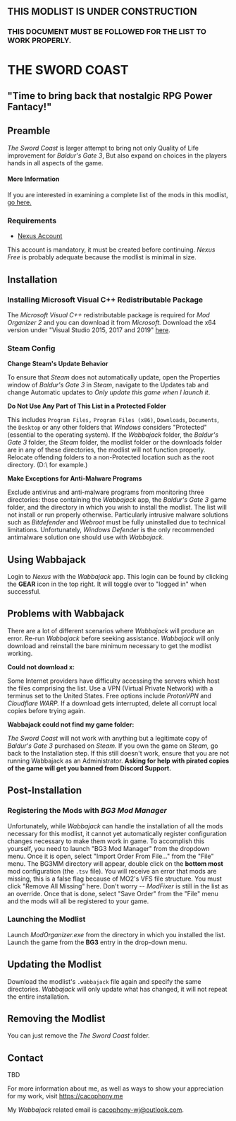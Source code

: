 ## THIS MODLIST IS UNDER CONSTRUCTION

### THIS DOCUMENT MUST BE FOLLOWED FOR THE LIST TO WORK PROPERLY.


# THE SWORD COAST

## "Time to bring back that nostalgic RPG Power Fantacy!"

## Preamble

_The Sword Coast_ is larger attempt to bring not only Quality of Life improvement for _Baldur's Gate 3_, But also expand on choices in the players hands in all aspects of the game.

#### More Information

If you are interested in examining a complete list of the mods in this modlist, [go here.](https://loadorderlibrary.com/lists/the-sword-coast)

### Requirements

- [Nexus Account](https://nexusmods.com/)

This account is mandatory, it must be created before continuing. _Nexus Free_ is probably adequate because the modlist is minimal in size.

## Installation

###  Installing Microsoft Visual C++ Redistributable Package

The _Microsoft Visual C++_ redistributable package is required for _Mod Organizer 2_ and you can download it from _Microsoft._ Download the x64 version under "Visual Studio 2015, 2017 and 2019" [here](https://aka.ms/vs/16/release/vc_redist.x64.exe).

###  Steam Config

**Change Steam's Update Behavior**

To ensure that _Steam_ does not automatically update, open the Properties window of _Baldur's Gate 3_ in _Steam_, navigate to the Updates tab and change Automatic updates to _Only update this game when I launch it_.

**Do Not Use Any Part of This List in a Protected Folder**

This includes `Program Files,` `Program Files (x86)`, `Downloads`, `Documents`, the `Desktop` or any other folders that _Windows_ considers "Protected" (essential to the operating system). If the _Wabbajack_ folder, the _Baldur's Gate 3_ folder, the _Steam_ folder, the modlist folder or the downloads folder are in any of these directories, the modlist will not function properly. Relocate offending folders to a non-Protected location such as the root directory. (D:\ for example.)

**Make Exceptions for Anti-Malware Programs**

Exclude antivirus and anti-malware programs from monitoring three directories: those containing the _Wabbajack_ app, the _Baldur's Gate 3_ game folder, and the directory in which you wish to install the modlist. The list will not install or run properly otherwise. Particularly intrusive malware solutions such as _Bitdefender_ and _Webroot_ must be fully uninstalled due to technical limitations. Unfortunately, _Windows Defender_ is the only recommended antimalware solution one should use with _Wabbajack._
 
##  Using Wabbajack

Login to _Nexus_ with the _Wabbajack_ app. This login can be found by clicking the **GEAR** icon in the top right. It will toggle over to "logged in" when successful.

##  Problems with Wabbajack

There are a lot of different scenarios where _Wabbajack_ will produce an error. Re-run _Wabbajack_ before seeking assistance. _Wabbajack_ will only download and reinstall the bare minimum necessary to get the modlist working. 

**Could not download x:**

Some Internet providers have difficulty accessing the servers which host the files comprising the list. Use a VPN (Virtual Private Network) with a terminus set to the United States. Free options include _ProtonVPN_ and _Cloudflare WARP._ If a download gets interrupted, delete all corrupt local copies before trying again.

**Wabbajack could not find my game folder:**

_The Sword Coast_ will not work with anything but a legitimate copy of _Baldur's Gate 3_ purchased on _Steam._ If you own the game on _Steam,_ go back to the Installation step. If this still doesn't work, ensure that you are not running Wabbajack as an Administrator. **Asking for help with pirated copies of the game will get you banned from Discord Support.**

## Post-Installation

### Registering the Mods with _BG3 Mod Manager_

Unfortunately, while _Wabbajack_ can handle the installation of all the mods necessary for this modlist, it cannot yet automatically register configuration changes necessary to make them work in game. To accomplish this yourself, you need to launch "BG3 Mod Manager" from the dropdown menu. Once it is open, select "Import Order From File..." from the "File" menu. The BG3MM directory will appear, double click on the **bottom most** mod configuration (the `.tsv` file). You will receive an error that mods are missing, this is a false flag because of MO2's VFS file structure. You must click "Remove All Missing" here. Don't worry -- _ModFixer_ is still in the list as an override. Once that is done, select "Save Order" from the "File" menu and the mods will all be registered to your game.

### Launching the Modlist

Launch _ModOrganizer.exe_ from the directory in which you installed the list. Launch the game from the **BG3** entry in the drop-down menu.

## Updating the Modlist

Download the modlist's `.wabbajack` file again and specify the same directories. _Wabbajack_ will only update what has changed, it will not repeat the entire installation. 

## Removing the Modlist

You can just remove the _The Sword Coast_ folder. 

## Contact

TBD

For more information about me, as well as ways to show your appreciation for my work, visit https://cacophony.me

My _Wabbajack_ related email is cacophony-wj@outlook.com.

